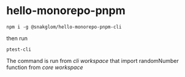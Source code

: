 # hello-monorepo-pnpm

```
npm i -g @snakglom/hello-monorepo-pnpm-cli
```

then run
```
ptest-cli
```
The command is run from *cli workspace* that import randomNumber function from *core workspace*
